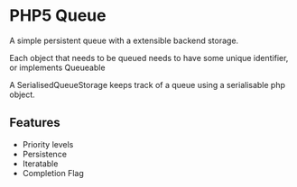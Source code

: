 PHP5 Queue
==========

A simple persistent queue with a extensible backend storage.

Each object that needs to be queued needs to have some
unique identifier, or implements Queueable

A SerialisedQueueStorage keeps track of a queue using
a serialisable php object.

Features
--------

 * Priority levels
 * Persistence
 * Iteratable
 * Completion Flag


